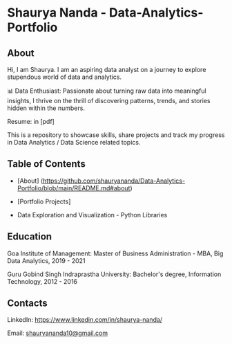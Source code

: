 # Shaurya Nanda  - Data-Analytics-Portfolio

## About

Hi, I am Shaurya. I am an aspiring data analyst on a journey to explore stupendous world of data and analytics.

📊 Data Enthusiast: Passionate about turning raw data into meaningful insights, I thrive on the thrill of discovering patterns, trends, and stories hidden within the numbers.


Resume: in [pdf]

This is a repository to showcase skills, share projects and track my progress in Data Analytics / Data Science related topics.


## Table of Contents

- [About] (https://github.com/shauryananda/Data-Analytics-Portfolio/blob/main/README.md#about)

- [Portfolio Projects]

- Data Exploration and Visualization - Python Libraries



## Education

Goa Institute of Management: Master of Business Administration - MBA, Big Data Analytics, 2019 - 2021

Guru Gobind Singh Indraprastha University: Bachelor's degree, Information Technology, 2012 - 2016


## Contacts

LinkedIn: https://www.linkedin.com/in/shaurya-nanda/

Email: shauryananda10@gmail.com
